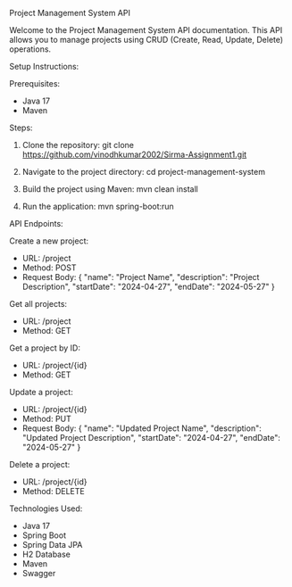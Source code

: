 Project Management System API

Welcome to the Project Management System API documentation. This API allows you to manage projects using CRUD (Create, Read, Update, Delete) operations.

Setup Instructions:

Prerequisites:
- Java 17
- Maven

Steps:
1. Clone the repository:
   git clone https://github.com/vinodhkumar2002/Sirma-Assignment1.git

2. Navigate to the project directory:
   cd project-management-system

3. Build the project using Maven:
   mvn clean install

4. Run the application:
   mvn spring-boot:run

API Endpoints:

Create a new project:
- URL: /project
- Method: POST
- Request Body:
  {
    "name": "Project Name",
    "description": "Project Description",
    "startDate": "2024-04-27",
    "endDate": "2024-05-27"
  }

Get all projects:
- URL: /project
- Method: GET

Get a project by ID:
- URL: /project/{id}
- Method: GET

Update a project:
- URL: /project/{id}
- Method: PUT
- Request Body:
  {
    "name": "Updated Project Name",
    "description": "Updated Project Description",
    "startDate": "2024-04-27",
    "endDate": "2024-05-27"
  }

Delete a project:
- URL: /project/{id}
- Method: DELETE

Technologies Used:
- Java 17
- Spring Boot
- Spring Data JPA
- H2 Database
- Maven
- Swagger
